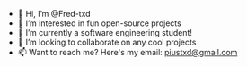 - 👋 Hi, I’m @Fred-txd
- 👀 I’m interested in fun open-source projects
- 🌱 I’m currently a software engineering student!
- 💞️ I’m looking to collaborate on any cool projects
- 📫 Want to reach me? Here's my email: piustxd@gmail.com

<!---
Fred-txd/Fred-txd is a ✨ special ✨ repository because its `README.md` (this file) appears on your GitHub profile.
You can click the Preview link to take a look at your changes.
--->
